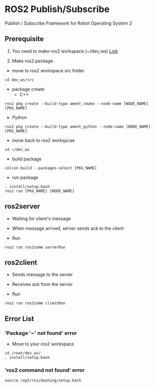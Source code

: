 # ROS2 Publish/Subscribe

Publish / Subscribe Framework for Robot Operating System 2

## Prerequisite
1. You need to make ros2 workspace (~/dev_ws)
[Link](https://index.ros.org/doc/ros2/Tutorials/Workspace/Creating-A-Workspace/)

2. Make ros2 package
- move to ros2 workspace src folder
```
cd dev_ws/src
```
- package create
  * C++
```
ros2 pkg create --build-type ament_cmake --node-name [NODE_NAME] [PKG_NAME]
```
  * Python
```
ros2 pkg create --build-type ament_python --node-name [NODE_NAME] [PKG_NAME]
```
- move back to ros2 workspcae
```
cd ~/dev_ws
```
- build package
```
colcon build --packages-select [PKG_NAME]
```
- run package
```
. install/setup.bash
ros2 run [PKG_NAME] [NODE_NAME]
```
## ros2server
- Waiting for client's message
- When message arrived, server sends ack to the client

- Run 

```
ros2 run ros2comm serverRun
```

## ros2client
- Sends message to the server
- Receives ack from the server

- Run

```
ros2 run ros2comm clientRun
```

## Error List

### 'Package '~' not found' error
- Move to your ros2 workspace

```
cd /root/dev_ws/
. install/setup.bash
```

### 'ros2 command not found' error

```
source /opt/ros/dashing/setup.bash
```
